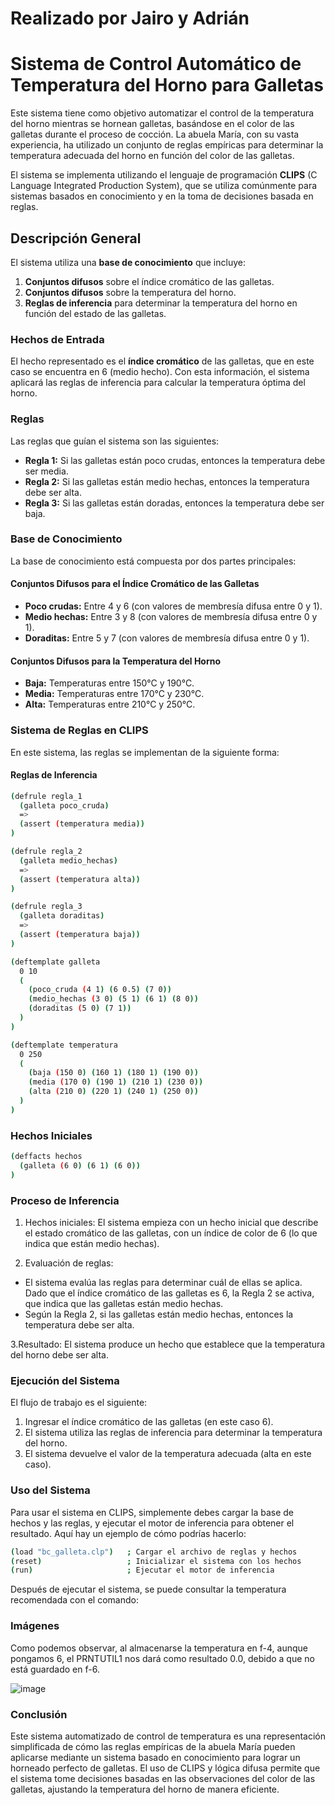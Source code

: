 # Realizado por Jairo y Adrián

# Sistema de Control Automático de Temperatura del Horno para Galletas

Este sistema tiene como objetivo automatizar el control de la temperatura del horno mientras se hornean galletas, basándose en el color de las galletas durante el proceso de cocción. La abuela María, con su vasta experiencia, ha utilizado un conjunto de reglas empíricas para determinar la temperatura adecuada del horno en función del color de las galletas.

El sistema se implementa utilizando el lenguaje de programación **CLIPS** (C Language Integrated Production System), que se utiliza comúnmente para sistemas basados en conocimiento y en la toma de decisiones basada en reglas.

## Descripción General

El sistema utiliza una **base de conocimiento** que incluye:

1. **Conjuntos difusos** sobre el índice cromático de las galletas.
2. **Conjuntos difusos** sobre la temperatura del horno.
3. **Reglas de inferencia** para determinar la temperatura del horno en función del estado de las galletas.

### Hechos de Entrada

El hecho representado es el **índice cromático** de las galletas, que en este caso se encuentra en 6 (medio hecho). Con esta información, el sistema aplicará las reglas de inferencia para calcular la temperatura óptima del horno.

### Reglas

Las reglas que guían el sistema son las siguientes:

- **Regla 1:** Si las galletas están poco crudas, entonces la temperatura debe ser media.
- **Regla 2:** Si las galletas están medio hechas, entonces la temperatura debe ser alta.
- **Regla 3:** Si las galletas están doradas, entonces la temperatura debe ser baja.

### Base de Conocimiento

La base de conocimiento está compuesta por dos partes principales:

#### Conjuntos Difusos para el Índice Cromático de las Galletas
- **Poco crudas:** Entre 4 y 6 (con valores de membresía difusa entre 0 y 1).
- **Medio hechas:** Entre 3 y 8 (con valores de membresía difusa entre 0 y 1).
- **Doraditas:** Entre 5 y 7 (con valores de membresía difusa entre 0 y 1).

#### Conjuntos Difusos para la Temperatura del Horno
- **Baja:** Temperaturas entre 150°C y 190°C.
- **Media:** Temperaturas entre 170°C y 230°C.
- **Alta:** Temperaturas entre 210°C y 250°C.

### Sistema de Reglas en CLIPS

En este sistema, las reglas se implementan de la siguiente forma:

#### Reglas de Inferencia

```sh
(defrule regla_1
  (galleta poco_cruda)
  =>
  (assert (temperatura media))
)

(defrule regla_2
  (galleta medio_hechas)
  =>
  (assert (temperatura alta))
)

(defrule regla_3
  (galleta doraditas)
  =>
  (assert (temperatura baja))
)

(deftemplate galleta
  0 10
  (
    (poco_cruda (4 1) (6 0.5) (7 0))
    (medio_hechas (3 0) (5 1) (6 1) (8 0))
    (doraditas (5 0) (7 1))
  )
)

(deftemplate temperatura
  0 250
  (
    (baja (150 0) (160 1) (180 1) (190 0))
    (media (170 0) (190 1) (210 1) (230 0))
    (alta (210 0) (220 1) (240 1) (250 0))
  )
)
```

### Hechos Iniciales
```sh
(deffacts hechos
  (galleta (6 0) (6 1) (6 0))
)

```

### Proceso de Inferencia
1. Hechos iniciales:
El sistema empieza con un hecho inicial que describe el estado cromático de las galletas, con un índice de color de 6 (lo que indica que están medio hechas).

2. Evaluación de reglas:
* El sistema evalúa las reglas para determinar cuál de ellas se aplica. Dado que el índice cromático de las galletas es 6, la Regla 2 se activa, que indica que las galletas están medio hechas.
* Según la Regla 2, si las galletas están medio hechas, entonces la temperatura debe ser alta.

3.Resultado: El sistema produce un hecho que establece que la temperatura del horno debe ser alta.

### Ejecución del Sistema
El flujo de trabajo es el siguiente:
1. Ingresar el índice cromático de las galletas (en este caso 6).
2. El sistema utiliza las reglas de inferencia para determinar la temperatura del horno.
3. El sistema devuelve el valor de la temperatura adecuada (alta en este caso).

### Uso del Sistema
Para usar el sistema en CLIPS, simplemente debes cargar la base de hechos y las reglas, y ejecutar el motor de inferencia para obtener el resultado. Aquí hay un ejemplo de cómo podrías hacerlo:
```sh
(load "bc_galleta.clp")   ; Cargar el archivo de reglas y hechos
(reset)                   ; Inicializar el sistema con los hechos
(run)                     ; Ejecutar el motor de inferencia
```
Después de ejecutar el sistema, se puede consultar la temperatura recomendada con el comando:

### Imágenes

Como podemos observar, al almacenarse la temperatura en f-4, aunque pongamos 6, el PRNTUTIL1 nos dará como resultado 0.0, debido a que no está guardado en f-6.

![image](https://github.com/user-attachments/assets/050c4d9e-437e-4c45-b008-bd7dc29521ee)

### Conclusión
Este sistema automatizado de control de temperatura es una representación simplificada de cómo las reglas empíricas de la abuela María pueden aplicarse mediante un sistema basado en conocimiento para lograr un horneado perfecto de galletas. El uso de CLIPS y lógica difusa permite que el sistema tome decisiones basadas en las observaciones del color de las galletas, ajustando la temperatura del horno de manera eficiente.
